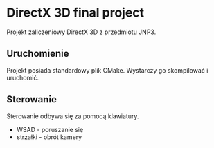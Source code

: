 # DirectX 3D final project

Projekt zaliczeniowy DirectX 3D z przedmiotu JNP3.

## Uruchomienie

Projekt posiada standardowy plik CMake. Wystarczy go skompilować i uruchomić.

## Sterowanie

Sterowanie odbywa się za pomocą klawiatury.
- WSAD - poruszanie się
- strzałki - obrót kamery
